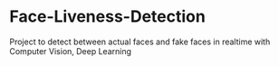 # Face-Liveness-Detection
Project to detect between actual faces and fake faces in realtime with Computer Vision, Deep Learning
